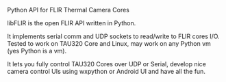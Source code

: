 Python API for FLIR Thermal Camera Cores

libFLIR is the open FLIR API written in Python.

It implements serial comm and UDP sockets to read/write to FLIR cores I/O. Tested to work on TAU320 Core and Linux, may work on any Python vm (yes Python is a vm).

It lets you fully control TAU320 Cores over UDP or Serial, develop nice camera control UIs using wxpython or Android UI and have all the fun.

